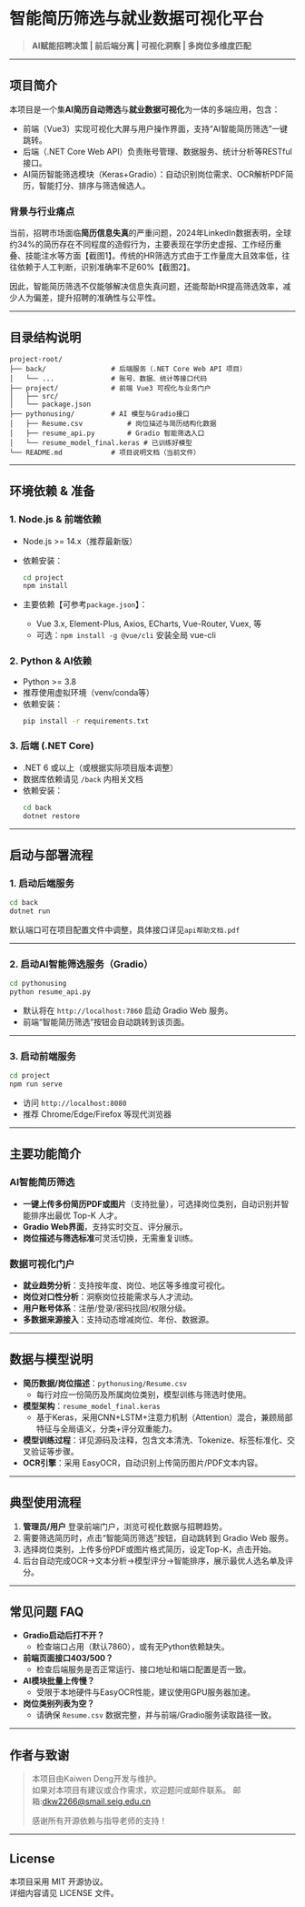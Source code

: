 
# 智能简历筛选与就业数据可视化平台

> **AI赋能招聘决策 | 前后端分离 | 可视化洞察 | 多岗位多维度匹配**

---

## 项目简介

本项目是一个集**AI简历自动筛选**与**就业数据可视化**为一体的多端应用，包含：
- 前端（Vue3）实现可视化大屏与用户操作界面，支持“AI智能简历筛选”一键跳转。
- 后端（.NET Core Web API）负责账号管理、数据服务、统计分析等RESTful接口。
- AI简历智能筛选模块（Keras+Gradio）：自动识别岗位需求、OCR解析PDF简历，智能打分、排序与筛选候选人。

### 背景与行业痛点
当前，招聘市场面临**简历信息失真**的严重问题，2024年LinkedIn数据表明，全球约34%的简历存在不同程度的造假行为，主要表现在学历史虚报、工作经历重叠、技能注水等方面【截图1】。传统的HR筛选方式由于工作量庞大且效率低，往往依赖于人工判断，识别准确率不足60%【截图2】。

因此，智能简历筛选不仅能够解决信息失真问题，还能帮助HR提高筛选效率，减少人为偏差，提升招聘的准确性与公平性。

---

## 目录结构说明

```text
project-root/
├── back/                # 后端服务（.NET Core Web API 项目）
│   └── ...              # 账号、数据、统计等接口代码
├── project/             # 前端 Vue3 可视化与业务门户
│   ├── src/
│   └── package.json
├── pythonusing/         # AI 模型与Gradio接口
│   ├── Resume.csv           # 岗位描述与简历结构化数据
│   ├── resume_api.py        # Gradio 智能筛选入口
│   └── resume_model_final.keras # 已训练好模型
└── README.md            # 项目说明文档（当前文件）
```

---

## 环境依赖 & 准备

### 1. Node.js & 前端依赖

- Node.js >= 14.x（推荐最新版）
- 依赖安装：
  ```bash
  cd project
  npm install
  ```

- 主要依赖【可参考`package.json`】：
  - Vue 3.x, Element-Plus, Axios, ECharts, Vue-Router, Vuex, 等
  - 可选：`npm install -g @vue/cli` 安装全局 vue-cli

### 2. Python & AI依赖

- Python >= 3.8
- 推荐使用虚拟环境（venv/conda等）
- 依赖安装：
  ```bash
  pip install -r requirements.txt
  ```
  

### 3. 后端 (.NET Core)

- .NET 6 或以上（或根据实际项目版本调整）
- 数据库依赖请见 `/back` 内相关文档
- 依赖安装：
  ```bash
  cd back
  dotnet restore
  ```
  

---

## 启动与部署流程

### 1. 启动后端服务

```bash
cd back
dotnet run
```
默认端口可在项目配置文件中调整，具体接口详见`api帮助文档.pdf`  

---

### 2. 启动AI智能筛选服务（Gradio）

```bash
cd pythonusing
python resume_api.py
```
- 默认将在 `http://localhost:7860` 启动 Gradio Web 服务。
- 前端“智能简历筛选”按钮会自动跳转到该页面。

---

### 3. 启动前端服务

```bash
cd project
npm run serve
```
- 访问 `http://localhost:8080`
- 推荐 Chrome/Edge/Firefox 等现代浏览器

---

## 主要功能简介

### AI智能简历筛选

- **一键上传多份简历PDF或图片**（支持批量），可选择岗位类别，自动识别并智能排序出最优 Top-K 人才。
- **Gradio Web界面**，支持实时交互、评分展示。
- **岗位描述与筛选标准**可灵活切换，无需重复训练。

### 数据可视化门户

- **就业趋势分析**：支持按年度、岗位、地区等多维度可视化。
- **岗位对口性分析**：洞察岗位技能需求与人才流动。
- **用户账号体系**：注册/登录/密码找回/权限分级。
- **多数据来源接入**：支持动态增减岗位、年份、数据源。

---

## 数据与模型说明

- **简历数据/岗位描述**：`pythonusing/Resume.csv`
    - 每行对应一份简历及所属岗位类别，模型训练与筛选时使用。
- **模型架构**：`resume_model_final.keras`
    - 基于Keras，采用CNN+LSTM+注意力机制（Attention）混合，兼顾局部特征与全局语义，分类+评分双重能力。
- **模型训练过程**：详见源码及注释，包含文本清洗、Tokenize、标签标准化、交叉验证等步骤。
- **OCR引擎**：采用 EasyOCR，自动识别上传简历图片/PDF文本内容。

---

## 典型使用流程

1. **管理员/用户** 登录前端门户，浏览可视化数据与招聘趋势。
2. 需要筛选简历时，点击“智能简历筛选”按钮，自动跳转到 Gradio Web 服务。
3. 选择岗位类别，上传多份PDF或图片格式简历，设定Top-K，点击开始。
4. 后台自动完成OCR→文本分析→模型评分→智能排序，展示最优人选名单及评分。

---

## 常见问题 FAQ

- **Gradio启动后打不开？**
  - 检查端口占用（默认7860），或有无Python依赖缺失。
- **前端页面接口403/500？**
  - 检查后端服务是否正常运行、接口地址和端口配置是否一致。
- **AI模块批量上传慢？**
  - 受限于本地硬件与EasyOCR性能，建议使用GPU服务器加速。
- **岗位类别列表为空？**
  - 请确保 `Resume.csv` 数据完整，并与前端/Gradio服务读取路径一致。

---

## 作者与致谢

> 本项目由Kaiwen Deng开发与维护。  
> 如果对本项目有建议或合作需求，欢迎题问或邮件联系。 邮箱:dkw2266@smail.seig.edu.cn 
>  
> 感谢所有开源依赖与指导老师的支持！

---

## License

本项目采用 MIT 开源协议。  
详细内容请见 LICENSE 文件。

